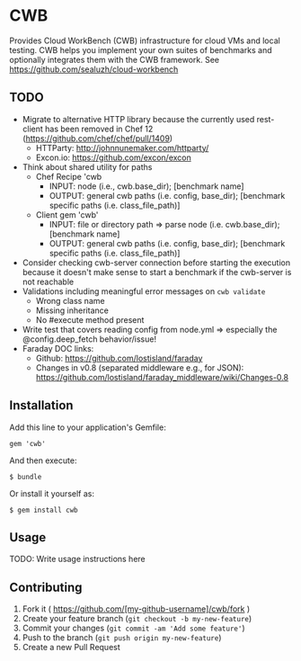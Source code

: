 # CWB

Provides Cloud WorkBench (CWB) infrastructure for cloud VMs and local testing.
CWB helps you implement your own suites of benchmarks and optionally integrates them with the CWB framework.
See https://github.com/sealuzh/cloud-workbench

## TODO

* Migrate to alternative HTTP library because the currently used rest-client has been removed in Chef 12 (https://github.com/chef/chef/pull/1409)
  * HTTParty: http://johnnunemaker.com/httparty/
  * Excon.io: https://github.com/excon/excon
* Think about shared utility for paths
  * Chef Recipe 'cwb
    * INPUT: node (i.e., cwb.base_dir); [benchmark name]
    * OUTPUT: general cwb paths (i.e. config, base_dir); [benchmark specific paths (i.e. class_file_path)]
  * Client gem 'cwb'
    * INPUT: file or directory path => parse node (i.e. cwb.base_dir); [benchmark name]
    * OUTPUT: general cwb paths (i.e. config, base_dir); [benchmark specific paths (i.e. class_file_path)]
* Consider checking cwb-server connection before starting the execution because it doesn't make sense to start a benchmark if the cwb-server is not reachable
* Validations including meaningful error messages on `cwb validate`
  * Wrong class name
  * Missing inheritance
  * No #execute method present
* Write test that covers reading config from node.yml => especially the @config.deep_fetch behavior/issue!
* Faraday DOC links:
  * Github: https://github.com/lostisland/faraday
  * Changes in v0.8 (separated middleware e.g., for JSON): https://github.com/lostisland/faraday_middleware/wiki/Changes-0.8

## Installation

Add this line to your application's Gemfile:

    gem 'cwb'

And then execute:

    $ bundle

Or install it yourself as:

    $ gem install cwb

## Usage

TODO: Write usage instructions here

## Contributing

1. Fork it ( https://github.com/[my-github-username]/cwb/fork )
2. Create your feature branch (`git checkout -b my-new-feature`)
3. Commit your changes (`git commit -am 'Add some feature'`)
4. Push to the branch (`git push origin my-new-feature`)
5. Create a new Pull Request
